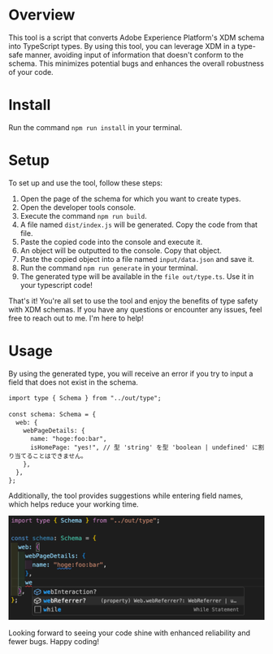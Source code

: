 # Overview

This tool is a script that converts Adobe Experience Platform's XDM schema into TypeScript types. By using this tool, you can leverage XDM in a type-safe manner, avoiding input of information that doesn't conform to the schema. This minimizes potential bugs and enhances the overall robustness of your code.

# Install

Run the command `npm run install` in your terminal.

# Setup

To set up and use the tool, follow these steps:

1. Open the page of the schema for which you want to create types.
2. Open the developer tools console.
3. Execute the command `npm run build`.
4. A file named `dist/index.js` will be generated. Copy the code from that file.
5. Paste the copied code into the console and execute it.
6. An object will be outputted to the console. Copy that object.
7. Paste the copied object into a file named `input/data.json` and save it.
8. Run the command `npm run generate` in your terminal.
9. The generated type will be available in the `file out/type.ts`. Use it in your typescript code!

That's it! You're all set to use the tool and enjoy the benefits of type safety with XDM schemas. If you have any questions or encounter any issues, feel free to reach out to me. I'm here to help!

# Usage

By using the generated type, you will receive an error if you try to input a field that does not exist in the schema.

```
import type { Schema } from "../out/type";

const schema: Schema = {
  web: {
    webPageDetails: {
      name: "hoge:foo:bar",
      isHomePage: "yes!", // 型 'string' を型 'boolean | undefined' に割り当てることはできません。
    },
  },
};
```

Additionally, the tool provides suggestions while entering field names, which helps reduce your working time.

![Alt text](image.png)

Looking forward to seeing your code shine with enhanced reliability and fewer bugs. Happy coding!
